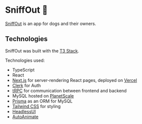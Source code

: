 # SniffOut 🎾

[SniffOut](https://sniff-out.vercel.app/) is an app for dogs and their owners.

## Technologies

SniffOut was built with the [T3 Stack](https://create.t3.gg/).

Technologies used:

- TypeScript
- React
- [Next.js](https://nextjs.org) for server-rendering React pages, deployed on [Vercel](https://vercel.com/)
- [Clerk](https://clerk.com/) for Auth
- [tRPC](https://trpc.io) for communication between frontend and backend
- MySQL hosted on [PlanetScale](https://planetscale.com/)
- [Prisma](https://prisma.io) as an ORM for MySQL
- [Tailwind CSS](https://tailwindcss.com) for styling
- [HeadlessUI](https://headlessui.com/)
- [AutoAnimate](https://auto-animate.formkit.com/)
